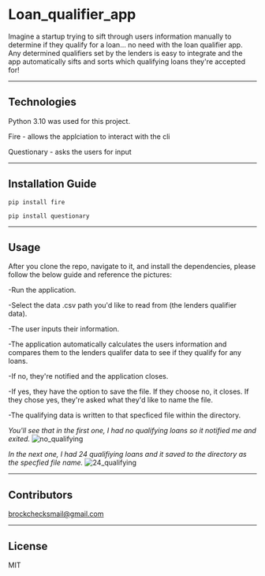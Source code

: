 # Loan_qualifier_app

Imagine a startup trying to sift through users information manually to determine if they qualify for a loan... no need with the loan qualifier app. Any determined qualifiers set by the lenders is easy to integrate and the app automatically sifts and sorts which qualifying loans they're accepted for! 

---

## Technologies
Python 3.10 was used for this project. 

Fire - allows the applciation to interact with the cli

Questionary - asks the users for input 

---

## Installation Guide
```
pip install fire
```
```
pip install questionary
```
---

## Usage
After you clone the repo, navigate to it, and install the dependencies, please follow the below guide and reference the pictures: 

-Run the application.

-Select the data .csv path you'd like to read from (the lenders qualifier data). 

-The user inputs their information. 

-The application automatically calculates the users information and compares them to the lenders qualifer data to see if they qualify for any loans. 

-If no, they're notified and the application closes. 

-If yes, they have the option to save the file. If they choose no, it closes. If they chose yes, they're asked what they'd like to name the file. 

-The qualifying data is written to that specficed file within the directory. 


*You'll see that in the first one, I had no qualifying loans so it notified me and exited.* 
![no_qualifying](https://user-images.githubusercontent.com/23126459/196345065-2e7a0598-aa9d-4f14-8775-2d7e1e1ce330.PNG)


*In the next one, I had 24 qualifiying loans and it saved to the directory as the specfied file name.*
![24_qualifying](https://user-images.githubusercontent.com/23126459/196345192-48ef1ab3-a597-400c-8dc5-422f37349093.PNG)


---

## Contributors

brockchecksmail@gmail.com

---

## License

MIT
